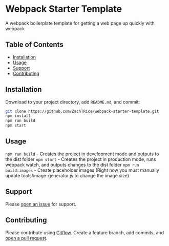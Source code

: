 # Webpack Starter Template

A webpack boilerplate template for getting a web page up quickly with webpack

## Table of Contents

- [Installation](#installation)
- [Usage](#usage)
- [Support](#support)
- [Contributing](#contributing)

## Installation

Download to your project directory, add `README.md`, and commit:

```sh
git clone https://github.com/ZachTRice/webpack-starter-template.git
npm install
npm run build
npm start
```

## Usage

`npm run build` - Creates the project in development mode and outputs to the dist folder
`npm start` - Creates the project in production mode, runs webpack watch, and outputs changes to the dist folder
`npm run build:images` - Create placeholder images (Right now you must manually update tools/image-generator.js to change the image size)

## Support

Please [open an issue](https://github.com/ZachTRice/webpack-starter-template/issues/new) for support.

## Contributing

Please contribute using [Gitflow](https://www.atlassian.com/git/tutorials/comparing-workflows/gitflow-workflow). Create a feature branch, add commits, and [open a pull request](https://github.com/ZachTRice/webpack-starter-template/compare/).
